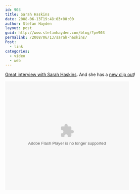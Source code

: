 ```yaml
---
id: 903
title: Sarah Haskins
date: 2008-06-13T19:48:03+00:00
author: Stefan Hayden
layout: post
guid: http://www.stefanhayden.com/blog/?p=903
permalink: /2008/06/13/sarah-haskins/
Post:
  - link
categories:
  - video
  - web
---
```

<a href="http://www.thebastion.org/2008/06/inside_with_sarah_haskins.html">Great interview with Sarah Haskins</a>. And she has a <a href="http://current.com/items/89019993_target_women_suffrage">new clip out</a>!

<object classid="clsid:D27CDB6E-AE6D-11cf-96B8-444553540000" width="400" height="350">
<param name="movie" value="http://current.com/e/89019993"></param><param name="wmode" value="transparent"></param><param name="allowfullscreen" value="true"></param><param name="allowscriptaccess" value="always"></param><embed src="http://current.com/e/89019993" type="application/x-shockwave-flash"  width="400" height="350" wmode="transparent" allowfullscreen="true" allowscriptaccess="always"></embed></object>